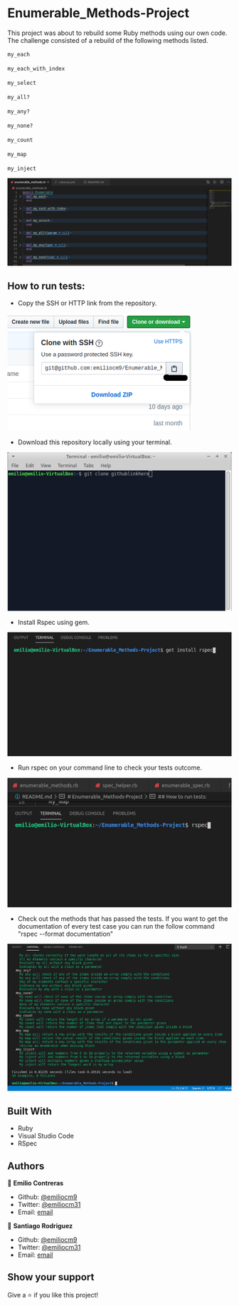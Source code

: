 # Enumerable_Methods-Project
This project was about to rebuild some Ruby methods using our own code. The challenge consisted of a rebuild of the following methods listed.

    my_each

    my_each_with_index

    my_select

    my_all?

    my_any?

    my_none?

    my_count

    my_map

    my_inject

![PROJECT:  Enumerable Methods](https://github.com/emiliocm9/Enumerable_Methods-Project/blob/master/ProjectSS.png)

## How to run tests:
- Copy the SSH or HTTP link from the repository.

![PROJECT:  Enumerable Methods](https://github.com/emiliocm9/Enumerable_Methods-Project/blob/test_branch/Enumerable%20images/copy_link.png)

- Download this repository locally using your terminal.

![PROJECT:  Enumerable Methods](https://github.com/emiliocm9/Enumerable_Methods-Project/blob/test_branch/Enumerable%20images/git_clone_terminal.png)

- Install Rspec using gem.

![PROJECT:  Enumerable Methods](https://github.com/emiliocm9/Enumerable_Methods-Project/blob/test_branch/Enumerable%20images/gem_install_command.png)

- Run rspec on your command line to check your tests outcome.

![PROJECT:  Enumerable Methods](https://github.com/emiliocm9/Enumerable_Methods-Project/blob/test_branch/Enumerable%20images/run_rspec_command.png)

- Check out the methods that has passed the tests. If you want to get the documentation of every test case you can run the follow command "rspec --format documentation"

![PROJECT:  Enumerable Methods](https://github.com/emiliocm9/Enumerable_Methods-Project/blob/test_branch/Enumerable%20images/rspec_document_format_command.png)

## Built With

- Ruby
- Visual Studio Code
- RSpec

## Authors

👤 **Emilio Contreras**

- Github: [@emiliocm9](https://github.com/emiliocm9)
- Twitter: [@emiliocm31](https://twitter.com/emiliocm31)
- Email: [email](emilio.contreras97@gmail.com)

👤 **Santiago Rodriguez**

- Github: [@emiliocm9](https://github.com/santiagorodriguezbermudez)
- Twitter: [@emiliocm31](https://twitter.com/srba87)
- Email: [email](srba87@gmail.com)

## Show your support

Give a ⭐️ if you like this project!
